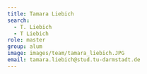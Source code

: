 ```yaml
---
title: Tamara Liebich
search:
  - T. Liebich
  - T Liebich
role: master
group: alum
image: images/team/tamara_liebich.JPG
email: tamara.liebich@stud.tu-darmstadt.de
---
```

